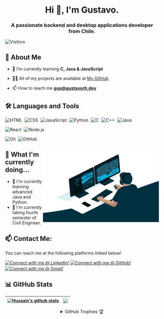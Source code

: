 <h1 align="center">Hi 👋, I'm Gustavo.</h1>
<h3 align="center">A passionate backend and desktop applications developer from Chile.</h3>

<p align="left"> <img src="https://komarev.com/ghpvc/?username=gustavorh&label=Views&color=blue&style=plastic" alt="Visitors" /> </p>


## :book: About Me 

- 🌱 I’m currently learning **C, Java & JavaScript**

- 👨‍💻 All of my projects are available at [My GitHub](https://github.com/gustavorh)

- 📫 How to reach me **gus@gustavorh.dev**

## 🛠️ Languages and Tools
![HTML](https://img.shields.io/badge/-HTML-05122A?style=flat&logo=HTML5)&nbsp;
![CSS](https://img.shields.io/badge/-CSS-05122A?style=flat&logo=CSS3&logoColor=1572B6)&nbsp;
![JavaScript](https://img.shields.io/badge/-JavaScript-05122A?style=flat&logo=javascript)&nbsp;
![Python](https://img.shields.io/badge/-Python-05122A?style=flat&logo=python)&nbsp;
![C](https://img.shields.io/badge/-C-05122A?style=flat&logo=c&logoColor=A8B9CC)&nbsp;
![C++](https://img.shields.io/badge/-C++-05122A?style=flat&logo=c%2B%2B&logoColor=A8B9CC)&nbsp;
![Java](https://img.shields.io/badge/-Java-05122A?style=flat&logo=Java&logoColor=FFA518)&nbsp;

![React](https://img.shields.io/badge/-React-05122A?style=flat&logo=react)&nbsp;
![Node.js](https://img.shields.io/badge/-Node.js-05122A?style=flat&logo=node.js)&nbsp;

![Git](https://img.shields.io/badge/-Git-05122A?style=flat&logo=git)&nbsp;
![GitHub](https://img.shields.io/badge/-GitHub-05122A?style=flat&logo=github)&nbsp;

<img align="right" alt="gif" src="https://raw.githubusercontent.com/gustavorh/gustavorh/main/img/coding.gif" width="380" height="250" />

## 🤔 What I'm currently doing...

- 🔭 I'm currently learning advanced Java and Python.
- 🌱 I'm currently taking fourth semester of Civil Engineer.

## 📫 Contact Me:
You can reach me at the following platforms linked below!

[<img src="https://cdn.jsdelivr.net/npm/simple-icons@7.12.0/icons/linkedin.svg" height="40em" align="center" alt="Connect with me @ LinkedIn!" title="Connect with me @ LinkedIn!"/>](https://www.linkedin.com/in/greyesh/)
[<img src="https://cdn.jsdelivr.net/npm/simple-icons@7.12.0/icons/github.svg" height="40em" align="center" alt="Connect with me @ GitHub!" title="Connect with me @ GitHub!"/>](https://www.instagram.com/h.s.z_11/)
[<img src="https://cdn.jsdelivr.net/npm/simple-icons@7.12.0/icons/gmail.svg" height="45em" align="center" alt="Connect with me @ Gmail!" title="Connect with me @ Gmail!"/>](mailto:gustavorh@dev.net)

## 📊 GitHub Stats

| <a href="https://github.com/gustavorh"><img align="center" src="https://github-readme-stats.vercel.app/api?username=gustavorh&show_icons=true&include_all_commits=true&count_private=true&theme=algolia" alt="Hussain's github stats" /></a> | <a href="https://github.com/gustavorh"><img align="center" src="https://github-readme-stats.vercel.app/api/top-langs/?username=gustavorh&langs_count=10&theme=algolia&layout=compact" /></a> |
| ------------- | ------------- |

<details align="center">
  <summary>GitHub Trophies 🏆</summary>
<p align="center">
  <a href="https://github.com/ryo-ma/github-profile-trophy" target="_blank">
    <img src="https://github-profile-trophy.vercel.app/?username=gustavorh&column=4&margin-w=5&margin-h=5&theme=darkhub"/>
  </a>
</p>
</details>
